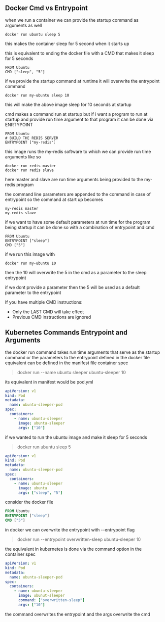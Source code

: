 ## Docker Cmd vs Entrypoint
when we run a container we can provide the startup command as arguments as well

```
docker run ubuntu sleep 5
```

this makes the container sleep for 5 second when it starts up

this is equivalent to ending the docker file with a CMD that makes it sleep for 5 seconds

```
FROM Ubuntu
CMD ["sleep", "5"]
```

if we provide the startup command at runtime it will overwrite the entrypoint command

```
docker run my-ubuntu sleep 10
```

this will make the above image sleep for 10 seconds at startup

cmd makes a command run at startup but if i want a program to run at startup and provide run time argument to that program it can be done via ENRTYPOINT

```
FROM Ubuntu
# BUILD THE REDIS SERVER
ENTRYPOINT ["my-redis"]
```

this image runs the my-redis software to which we can provide run time arguments like so

```
docker run redis master
docker run redis slave
```

here master and slave are run time arguments being provided to the my-redis program

the command line parameters are appended to the command in case of entrypoint so the command at start up becomes

```
my-redis master
my-redis slave
```

if we want to have some default parameters at run time for the program being startup it can be done so with a combination of entrypoint and cmd

```
FROM Ubuntu
ENTRYPOINT ["sleep"]
CMD ["5"]
```

if we run this image with

```
docker run my-ubuntu 10
```

then the 10 will overwrite the 5 in the cmd as a parameter to the sleep entrypoint

if we dont provide a parameter then the 5 will be used as a default parameter to the entrypoint

If you have multiple CMD instructions:
- Only the LAST CMD will take effect
- Previous CMD instructions are ignored

## Kubernetes Commands Entrypoint and Arguments

the docker run command takes run time arguments that serve as the startup command or the parameters to the entrypoint defined in the docker file
equivalent can be defined in the manifest file container spec

> docker run --name ubuntu sleeper ubuntu-sleeper 10

its equivalent in manifest would be
pod.yml
```yml
apiVersion: v1
kind: Pod
metadata:
  name: ubuntu-sleeper-pod
spec:
  containers:
    - name: ubuntu-sleeper
      image: ubuntu-sleeper
      args: ["10"]
```

if we wanted to run the ubuntu image and make it sleep for 5 seconds
> docker run ubuntu sleep 5
```yml
apiVersion: v1
kind: Pod
metadata:
  name: ubuntu-sleeper-pod
spec:
  containers:
    - name: ubuntu-sleeper
      image: ubuntu
      args: ["sleep", "5"]
```

consider the docker file
```Dockerfile
FROM Ubuntu
ENTRYPOINT ["sleep"]
CMD ["5"]
```
in docker we can overwrite the entrypoint with --entrypoint flag
> docker run --entrypoint overwritten-sleep ubuntu-sleeper 10

the equivalent in kubernetes is done via the command option in the container spec
```yml
apiVersion: v1
kind: Pod
metadata: 
  name: ubuntu-sleeper-pod
spec:
  containers:
    - name: ubuntu-sleeper
      image: ubunut-sleeper
      command: ["overwritten-sleep"]
      args: ["10"]
```

the command overwrites the entrypoint and the args overwrite the cmd